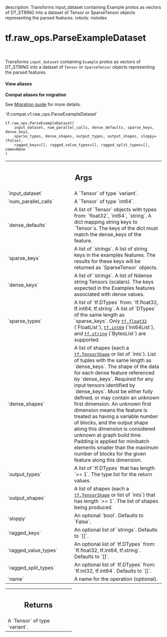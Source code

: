 description: Transforms input_dataset containing Example protos as vectors of DT_STRING into a dataset of Tensor or SparseTensor objects representing the parsed features.
robots: noindex

# tf.raw_ops.ParseExampleDataset

<!-- Insert buttons and diff -->

<table class="tfo-notebook-buttons tfo-api nocontent" align="left">

</table>



Transforms `input_dataset` containing `Example` protos as vectors of DT_STRING into a dataset of `Tensor` or `SparseTensor` objects representing the parsed features.

<section class="expandable">
  <h4 class="showalways">View aliases</h4>
  <p>
<b>Compat aliases for migration</b>
<p>See
<a href="https://www.tensorflow.org/guide/migrate">Migration guide</a> for
more details.</p>
<p>`tf.compat.v1.raw_ops.ParseExampleDataset`</p>
</p>
</section>

<pre class="devsite-click-to-copy prettyprint lang-py tfo-signature-link">
<code>tf.raw_ops.ParseExampleDataset(
    input_dataset, num_parallel_calls, dense_defaults, sparse_keys, dense_keys,
    sparse_types, dense_shapes, output_types, output_shapes, sloppy=(False),
    ragged_keys=[], ragged_value_types=[], ragged_split_types=[], name=None
)
</code></pre>



<!-- Placeholder for "Used in" -->


<!-- Tabular view -->
 <table class="responsive fixed orange">
<colgroup><col width="214px"><col></colgroup>
<tr><th colspan="2"><h2 class="add-link">Args</h2></th></tr>

<tr>
<td>
`input_dataset`
</td>
<td>
A `Tensor` of type `variant`.
</td>
</tr><tr>
<td>
`num_parallel_calls`
</td>
<td>
A `Tensor` of type `int64`.
</td>
</tr><tr>
<td>
`dense_defaults`
</td>
<td>
A list of `Tensor` objects with types from: `float32`, `int64`, `string`.
A dict mapping string keys to `Tensor`s.
The keys of the dict must match the dense_keys of the feature.
</td>
</tr><tr>
<td>
`sparse_keys`
</td>
<td>
A list of `strings`.
A list of string keys in the examples features.
The results for these keys will be returned as `SparseTensor` objects.
</td>
</tr><tr>
<td>
`dense_keys`
</td>
<td>
A list of `strings`.
A list of Ndense string Tensors (scalars).
The keys expected in the Examples features associated with dense values.
</td>
</tr><tr>
<td>
`sparse_types`
</td>
<td>
A list of `tf.DTypes` from: `tf.float32, tf.int64, tf.string`.
A list of `DTypes` of the same length as `sparse_keys`.
Only <a href="../../tf.md#float32"><code>tf.float32</code></a> (`FloatList`), <a href="../../tf.md#int64"><code>tf.int64</code></a> (`Int64List`),
and <a href="../../tf.md#string"><code>tf.string</code></a> (`BytesList`) are supported.
</td>
</tr><tr>
<td>
`dense_shapes`
</td>
<td>
A list of shapes (each a <a href="../../tf/TensorShape.md"><code>tf.TensorShape</code></a> or list of `ints`).
List of tuples with the same length as `dense_keys`.
The shape of the data for each dense feature referenced by `dense_keys`.
Required for any input tensors identified by `dense_keys`.  Must be
either fully defined, or may contain an unknown first dimension.
An unknown first dimension means the feature is treated as having
a variable number of blocks, and the output shape along this dimension
is considered unknown at graph build time.  Padding is applied for
minibatch elements smaller than the maximum number of blocks for the
given feature along this dimension.
</td>
</tr><tr>
<td>
`output_types`
</td>
<td>
A list of `tf.DTypes` that has length `>= 1`.
The type list for the return values.
</td>
</tr><tr>
<td>
`output_shapes`
</td>
<td>
A list of shapes (each a <a href="../../tf/TensorShape.md"><code>tf.TensorShape</code></a> or list of `ints`) that has length `>= 1`.
The list of shapes being produced.
</td>
</tr><tr>
<td>
`sloppy`
</td>
<td>
An optional `bool`. Defaults to `False`.
</td>
</tr><tr>
<td>
`ragged_keys`
</td>
<td>
An optional list of `strings`. Defaults to `[]`.
</td>
</tr><tr>
<td>
`ragged_value_types`
</td>
<td>
An optional list of `tf.DTypes` from: `tf.float32, tf.int64, tf.string`. Defaults to `[]`.
</td>
</tr><tr>
<td>
`ragged_split_types`
</td>
<td>
An optional list of `tf.DTypes` from: `tf.int32, tf.int64`. Defaults to `[]`.
</td>
</tr><tr>
<td>
`name`
</td>
<td>
A name for the operation (optional).
</td>
</tr>
</table>



<!-- Tabular view -->
 <table class="responsive fixed orange">
<colgroup><col width="214px"><col></colgroup>
<tr><th colspan="2"><h2 class="add-link">Returns</h2></th></tr>
<tr class="alt">
<td colspan="2">
A `Tensor` of type `variant`.
</td>
</tr>

</table>

